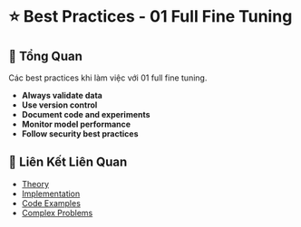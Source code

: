 # ⭐ Best Practices - 01 Full Fine Tuning

## 🎯 Tổng Quan

Các best practices khi làm việc với 01 full fine tuning.

- **Always validate data**
- **Use version control**
- **Document code and experiments**
- **Monitor model performance**
- **Follow security best practices**

## 🔗 Liên Kết Liên Quan

- [Theory](./THEORY_01_full_fine_tuning.md)
- [Implementation](./IMPLEMENTATION_01_full_fine_tuning.md)
- [Code Examples](./CODE_EXAMPLES_01_full_fine_tuning.md)
- [Complex Problems](./COMPLEX_PROBLEMS.md)
